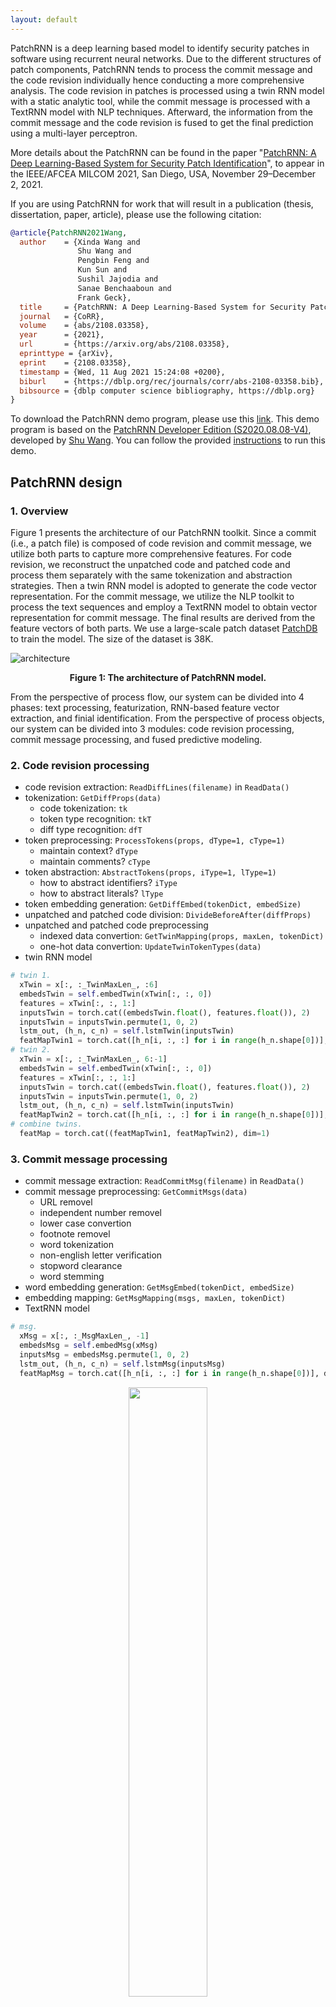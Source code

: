 ```yaml
---
layout: default
---
```


PatchRNN is a deep learning based model to identify security patches in software using recurrent neural networks. 
Due to the different structures of patch components, PatchRNN tends to process the commit message and the code revision individually hence conducting a more comprehensive analysis.
The code revision in patches is processed using a twin RNN model with a static analytic tool, while the commit message is processed with a TextRNN model with NLP techniques. 
Afterward, the information from the commit message and the code revision is fused to get the final prediction using a multi-layer perceptron.

More details about the PatchRNN can be found in the paper "[PatchRNN: A Deep Learning-Based System for Security Patch Identification](https://shuwang127.github.io/papers/milcom21_PatchRNN.pdf)", to appear in the IEEE/AFCEA MILCOM 2021, San Diego, USA, November 29–December 2, 2021.

If you are using PatchRNN for work that will result in a publication (thesis, dissertation, paper, article), please use the following citation:

```bibtex
@article{PatchRNN2021Wang,
  author    = {Xinda Wang and
               Shu Wang and
               Pengbin Feng and
               Kun Sun and
               Sushil Jajodia and
               Sanae Benchaaboun and
               Frank Geck},
  title     = {PatchRNN: A Deep Learning-Based System for Security Patch Identification},
  journal   = {CoRR},
  volume    = {abs/2108.03358},
  year      = {2021},
  url       = {https://arxiv.org/abs/2108.03358},
  eprinttype = {arXiv},
  eprint    = {2108.03358},
  timestamp = {Wed, 11 Aug 2021 15:24:08 +0200},
  biburl    = {https://dblp.org/rec/journals/corr/abs-2108-03358.bib},
  bibsource = {dblp computer science bibliography, https://dblp.org}
}
```

To download the PatchRNN demo program, please use this [link](https://github.com/shuwang127/PatchRNN-demo).
This demo program is based on the [PatchRNN Developer Edition (S2020.08.08-V4)](https://github.com/shuwang127/PatchRNN), developed by [Shu Wang](https://shuwang127.github.io/). 
You can follow the provided [instructions](#instructions) to run this demo.

## PatchRNN design

### 1. Overview

Figure 1 presents the architecture of our PatchRNN toolkit.
Since a commit (i.e., a patch file) is composed of code revision and commit message, we utilize both parts to capture more comprehensive features. 
For code revision, we reconstruct the unpatched code and patched code and process them separately with the same tokenization and abstraction strategies.
Then a twin RNN model is adopted to generate the code vector representation. 
For the commit message, we utilize the NLP toolkit to process the text sequences and employ a TextRNN model to obtain vector representation for commit message.
The final results are derived from the feature vectors of both parts. 
We use a large-scale patch dataset [PatchDB](https://sunlab-gmu.github.io/PatchDB/) to train the model. The size of the dataset is 38K.

![architecture](https://shuwang127.github.io/PatchRNN-demo/img/architecture.png)
<p align="center"><strong>Figure 1: The architecture of PatchRNN model.</strong></p>

From the perspective of process flow, our system can be divided into 4 phases: text processing, featurization, RNN-based feature vector extraction, and finial identification. From the perspective of process objects, our system can be divided into 3 modules: code revision processing, commit message processing, and fused predictive modeling.

### 2. Code revision processing

- code revision extraction: `ReadDiffLines(filename)` in `ReadData()`
- tokenization: `GetDiffProps(data)`
  - code tokenization: `tk`
  - token type recognition: `tkT`
  - diff type recognition: `dfT`
- token preprocessing: `ProcessTokens(props, dType=1, cType=1)`
  - maintain context? `dType`
  - maintain comments? `cType`
- token abstraction: `AbstractTokens(props, iType=1, lType=1)`
  - how to abstract identifiers? `iType`
  - how to abstract literals? `lType`
- token embedding generation: `GetDiffEmbed(tokenDict, embedSize)`
- unpatched and patched code division: `DivideBeforeAfter(diffProps)`
- unpatched and patched code preprocessing
  - indexed data convertion: `GetTwinMapping(props, maxLen, tokenDict)`
  - one-hot data convertion: `UpdateTwinTokenTypes(data)`
- twin RNN model
``` python
# twin 1.
  xTwin = x[:, :_TwinMaxLen_, :6]
  embedsTwin = self.embedTwin(xTwin[:, :, 0])
  features = xTwin[:, :, 1:]
  inputsTwin = torch.cat((embedsTwin.float(), features.float()), 2)
  inputsTwin = inputsTwin.permute(1, 0, 2)
  lstm_out, (h_n, c_n) = self.lstmTwin(inputsTwin)
  featMapTwin1 = torch.cat([h_n[i, :, :] for i in range(h_n.shape[0])], dim=1)
# twin 2.
  xTwin = x[:, :_TwinMaxLen_, 6:-1]
  embedsTwin = self.embedTwin(xTwin[:, :, 0])
  features = xTwin[:, :, 1:]
  inputsTwin = torch.cat((embedsTwin.float(), features.float()), 2)
  inputsTwin = inputsTwin.permute(1, 0, 2)
  lstm_out, (h_n, c_n) = self.lstmTwin(inputsTwin)
  featMapTwin2 = torch.cat([h_n[i, :, :] for i in range(h_n.shape[0])], dim=1)
# combine twins.
  featMap = torch.cat((featMapTwin1, featMapTwin2), dim=1)
```

### 3. Commit message processing

- commit message extraction: `ReadCommitMsg(filename)` in `ReadData()`
- commit message preprocessing: `GetCommitMsgs(data)`
  - URL removel
  - independent number removel
  - lower case convertion
  - footnote removel
  - word tokenization
  - non-english letter verification
  - stopword clearance
  - word stemming
- word embedding generation: `GetMsgEmbed(tokenDict, embedSize)`
- embedding mapping: `GetMsgMapping(msgs, maxLen, tokenDict)`
- TextRNN model
``` python
# msg.
  xMsg = x[:, :_MsgMaxLen_, -1]
  embedsMsg = self.embedMsg(xMsg)
  inputsMsg = embedsMsg.permute(1, 0, 2)
  lstm_out, (h_n, c_n) = self.lstmMsg(inputsMsg)
  featMapMsg = torch.cat([h_n[i, :, :] for i in range(h_n.shape[0])], dim=1)
```

<div align=center><img src="https://shuwang127.github.io/PatchRNN-demo/img/TextRNN.png" width="50%" height="50%"></div>
<p align="center"><strong>Figure 2: The structure of TextRNN model.</strong></p>

### 4. Fused predictive modeling

- fully-connected network
``` python
# fc layers.
  featMap = self.fc1(featMap)
  if (0 == _TWIN_): # (only twins).
    final_out = self.fc2(featMap)
  elif (1 == _TWIN_): # (twins + msg).
    featMap = torch.cat((featMap, featMapMsg), dim=1)
    featMap = self.fc3(featMap)
    final_out = self.fc4(featMap)
  return self.softmax(final_out)     
```

## How to run PatchRNN-demo <span id="instructions"></span>

### 1. Install OS

We use Ubuntu 20.04.3 LTS (Focal Fossa) desktop version. \
Download Link: [https://releases.ubuntu.com/20.04/ubuntu-20.04.3-desktop-amd64.iso](https://releases.ubuntu.com/20.04/ubuntu-20.04.3-desktop-amd64.iso).

The virtualization software in our experiments is VirtualBox 5.2.24. \
Download Link: [https://www.virtualbox.org/wiki/Download_Old_Builds_5_2](https://www.virtualbox.org/wiki/Download_Old_Builds_5_2). \
You can use other software like VMware Workstation.

**System configurations:**\
RAM: 2GB\
Disk: 25GB\
CPU: 1 core in i7-7700HQ @ 2.8GHz

### 2. Download the source code from github

We use `home` directory to store the project folder.

```shell
cd ~
```

Install `git` tool.

```shell 
sudo apt install git
```

Download `PatchRNN-demo` project to local disk. (You may need to enter your github account/password.)

```shell 
git clone https://github.com/shuwang127/PatchRNN-demo
```

### 3. Install the dependencies.

Install `pip` tool for `python3`.

```shell 
sudo apt install python3-pip
```

Install common dependencies.

```shell 
pip3 install nltk==3.3
pip3 install natsort
pip3 install pandas
pip3 install sklearn
```

Install CPU-version PyTorch. Official website: https://pytorch.org/.

```shell 
pip3 install torch==1.7.1+cpu torchvision==0.8.2+cpu torchaudio==0.7.2 -f https://download.pytorch.org/whl/torch_stable.html
```

Install `clang` tool.

```shell 
pip3 install clang==6.0.0.2
```

Configurate the clang environment.

```shell 
sudo apt install clang
cd /usr/lib/x86_64-linux-gnu/
sudo ln -s libclang-*.so.1 libclang.so
```

### 4. Run the demo program.

```shell 
cd ~/PatchRNN-demo/
python3 demo.py
```

There are 56 input test samples stored in `~/PatchRNN-demo/testdata/`, the output results are saved in `~/PatchRNN-demo/results/results.txt`.

```shell 
cat results/results.txt
```

You can find the results.

```shell 
.//testdata/nginx/release-1.19.0_release-1.19.1/0a683fdd.patch,1
.//testdata/nginx/release-1.19.0_release-1.19.1/1bbc37d3.patch,1
.//testdata/nginx/release-1.19.0_release-1.19.1/2afc050b.patch,0
.//testdata/nginx/release-1.19.0_release-1.19.1/2d4f04bb.patch,0
.//testdata/nginx/release-1.19.0_release-1.19.1/6bb43361.patch,1
...
```
